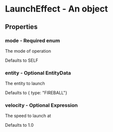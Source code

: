 

# LaunchEffect - An object



## Properties



### mode - Required enum



 The mode of operation



Defaults to SELF



### entity - Optional EntityData



 The entity to launch



Defaults to { type: \"FIREBALL\"}



### velocity - Optional Expression



 The speed to launch at



Defaults to 1.0

